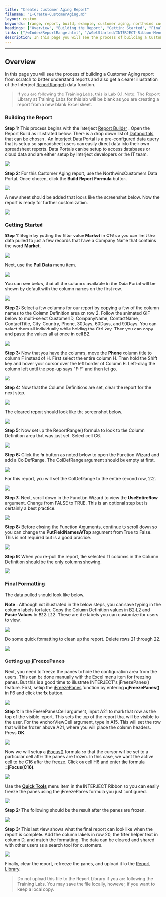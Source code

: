 ```yaml
---
title: "Create: Customer Aging Report"
filename: "L-Create-CustomerAging.md"
layout: custom
keywords: [range, report, build, example, customer aging, northwind customers, walkthrough]
headings: ["Overview", "Building the Report", "Getting Started", "Final Formatting", "Setting up jFreezePanes"]
links: ["/wIndex/ReportRange.html", "/wGetStarted/INTERJECT-Ribbon-Menu-Items.html#report-builder", "/wApps/Common-Dataportal-Index.html", "/wGetStarted/INTERJECT-Ribbon-Menu-Items.html#pull-data", "/wIndex/jFreezePanes.html", "/wIndex/jFocus.html", "/wGetStarted/INTERJECT-Ribbon-Menu-Items.html#quick-tools", "/wAbout/ReportLibraryLinks.html"]
description: In this page you will see the process of building a Customer Aging report from scratch to better understand reports and also get a clearer illustration of the Interject Report Range data function
---
```

* * *

##  Overview

In this page you will see the process of building a Customer Aging report from scratch to better understand reports and also get a clearer illustration of the Interject [ReportRange()](/wIndex/ReportRange.html) data function.

<blockquote class=lab_info>
 If you are following the Training Labs, this is Lab 3.1. Note: The Report Library at Training Labs for this lab will be blank as you are creating a report from a new blank Excel sheet.
</blockquote>

###  Building the Report

**Step 1:** This process begins with the Interject [Report Builder](/wGetStarted/INTERJECT-Ribbon-Menu-Items.html#report-builder) . Open the Report Build as illustrated below. There is a drop down list of  [Dataportals](/wApps/Common-Dataportal-Index.html) that can be chosen  . An Interject Data Portal is a pre-configured data query that is setup so spreadsheet users can easily direct data into their own spreadsheet reports. Data Portals can be setup to access databases or cloud data and are either setup by Interject developers or the IT team.

![](/images/L-Create-CustAging/01.png)
<br>

**Step 2:** For this Customer Aging report, use the NorthwindCustomers Data Portal. Once chosen, click the **Build Report Formula** button.

![](/images/L-Create-CustAging/02.png)
<br>

A new sheet should be added that looks like the screenshot below. Now the report is ready for further customization.

![](/images/L-Create-CustAging/03.png)
<br>

###  Getting Started

**Step 1:** Begin by putting the filter value **Market** in C16 so you can limit the data pulled to just a few records that have a Company Name that contains the word **Market**.

![](/images/L-Create-CustAging/08.png)
<br>

Next, use the [**Pull Data**](/wGetStarted/INTERJECT-Ribbon-Menu-Items.html#pull-data) menu item.

![](/images/L-Create-CustAging/09.png)
<br>

You can see below, that all the columns available in the Data Portal will be shown by default with the column names on the first row.

![](/images/L-Create-CustAging/10.png)
<br>

**Step 2:** Select a few columns for our report by copying a few of the column names to the Column Definition area on row 2. Follow the animated GIF below to multi-select CustomerID, CompanyName, ContactName, ContactTitle, City, Country, Phone, 30Days, 60Days, and 90Days. You can select them all individually while holding the Ctrl key. Then you can copy and paste the values all at once in cell B2.

![](/images/L-Create-CustAging/11.gif)
<br>

**Step 3:** Now that you have the columns, move the **Phone** column title to column F instead of H. First select the entire column H. Then hold the Shift key and hover your cursor over the left border of Column H. Left-drag the column left until the pop-up says "F:F" and then let go.

![](/images/L-Create-CustAging/12.png)
<br>

**Step 4:** Now that the Column Definitions are set, clear the report for the next step.

![](/images/L-Create-CustAging/13.png)
<br>

The cleared report should look like the screenshot below.

![](/images/L-Create-CustAging/14.png)
<br>

**Step 5:** Now set up the ReportRange() formula to look to the Column Definition area that was just set. Select cell C6.

![](/images/L-Create-CustAging/15.png)
<br>

**Step 6:** Click the **fx** button as noted below to open the Function Wizard and add a ColDefRange. The ColDefRange argument should be empty at first.

![](/images/L-Create-CustAging/16.png)
<br>

For this report, you will set the ColDefRange to the entire second row, 2:2.

![](/images/L-Create-CustAging/17.png)
<br>

**Step 7:** Next, scroll down in the Function Wizard to view the **UseEntireRow** argument. Change from FALSE to TRUE. This is an optional step but is certainly a best practice.

![](/images/L-Create-CustAging/18.png)
<br>

**Step 8:** Before closing the Function Arguments, continue to scroll down so you can change the **PutFieldNamesAtTop** argument from True to False. This is not required but is a good practice.

![](/images/L-Create-CustAging/19.png)
<br>

**Step 9:** When you re-pull the report, the selected 11 columns in the Column Definition should be the only columns showing.

![](/images/L-Create-CustAging/19.png)
<br>

###  Final Formatting

The data pulled should look like below.

**Note** : Although not illustrated in the below steps, you can save typing in the column labels for later. Copy the Column Definition values in B2:L2 and **Paste Values** in B22:L22. These are the labels you can customize for users to view.

![](/images/L-Create-CustAging/21.png)
<br>

Do some quick formatting to clean up the report. Delete rows 21 through 22.

![](/images/L-Create-CustAging/22.png)
<br>

### Setting up jFreezePanes

Next, you need to freeze the panes to hide the configuration area from the users. This can be done manually with the Excel menu item for freezing panes. But this is a good time to illustrate INTERJECT's jFreezePanes() feature. First, setup the [jFreezePanes](/wIndex/jFreezePanes.html) function by entering **=jFreezePanes()** in F6 and click the **fx** button.

![](/images/L-Create-CustAging/23.png)
<br>

**Step 1:** In the FeezePanesCell argument, input A21 to mark that row as the top of the visible report. This sets the top of the report that will be visible to the user. For the AnchorViewCell argument, type in A15. This will set the row that will be frozen above A21, where you will place the column headers. Press **OK**.

![](/images/L-Create-CustAging/24.png)
<br>

Now we will setup a [jFocus()](/wIndex/jFocus.html) formula so that the cursor will be set to a particular cell after the panes are frozen. In this case, we want the active cell to be C16 after the freeze. Click on cell H6 and enter the formula **=jFocus(C16)**.

![](/images/L-Create-CustAging/jFocusEntry.png)
<br>

Use the [**Quick Tools**](/wGetStarted/INTERJECT-Ribbon-Menu-Items.html#quick-tools) menu item in the INTERJECT Ribbon so you can easily freeze the panes using the jFreezePanes formula you just configured.

![](/images/L-Create-CustAging/25.png)
<br>

**Step 2:** The following should be the result after the panes are frozen.
<br>

![](/images/L-Create-CustAging/26.png)
<br>

**Step 3:** This last view shows what the final report can look like when the report is complete. Add the column labels in row 20, the filter helper text in column D, and match the formatting. The data can be cleared and shared with other users as a search tool for customers.

![](/images/L-Create-CustAging/27.png)
<br>

Finally, clear the report, refreeze the panes, and upload it to the [Report Library](/wAbout/ReportLibraryLinks.html).

<blockquote class=lab_info>
 Do not upload this file to the Report Library if you are following the Training Labs. You may save the file locally, however, if you want to keep a local copy.
</blockquote>